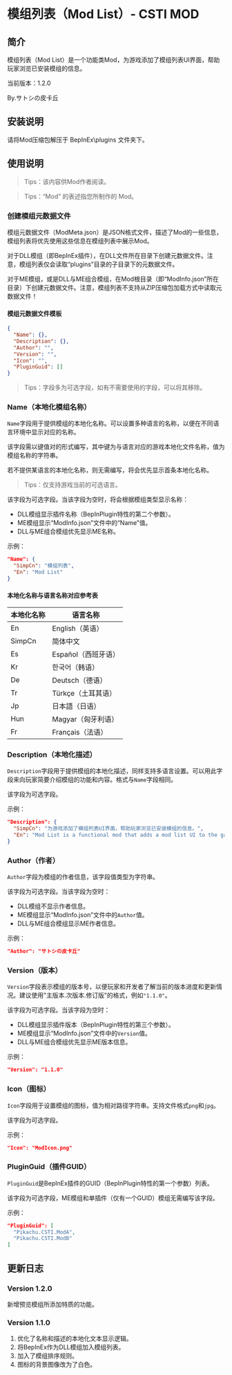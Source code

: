 # 模组列表（Mod List）- CSTI MOD



## 简介

模组列表（Mod List）是一个功能类Mod，为游戏添加了模组列表UI界面，帮助玩家浏览已安装模组的信息。



当前版本：1.2.0

By.サトシの皮卡丘



## 安装说明

请将Mod压缩包解压于 BepInEx\plugins 文件夹下。



## 使用说明

> Tips：该内容供Mod作者阅读。
>

> Tips：“Mod” 的表述指您所制作的 Mod。
>



### 创建模组元数据文件

模组元数据文件（ModMeta.json）是JSON格式文件，描述了Mod的一些信息，模组列表将优先使用这些信息在模组列表中展示Mod。

对于DLL模组（即BepInEx插件），在DLL文件所在目录下创建元数据文件。注意，模组列表仅会读取“plugins”目录的子目录下的元数据文件。

对于ME模组，或是DLL与ME组合模组，在Mod根目录（即“ModInfo.json”所在目录）下创建元数据文件。注意，模组列表不支持从ZIP压缩包加载方式中读取元数据文件！



#### 模组元数据文件模板

```json
{
  "Name": {},
  "Description": {},
  "Author": "",
  "Version": "",
  "Icon": "",
  "PluginGuid": []
}
```

> Tips：字段多为可选字段，如有不需要使用的字段，可以将其移除。



### Name（本地化模组名称）

`Name`字段用于提供模组的本地化名称。可以设置多种语言的名称，以便在不同语言环境中显示对应的名称。

该字段需以键值对的形式编写，其中键为与语言对应的游戏本地化文件名称，值为模组名称的字符串。

若不提供某语言的本地化名称，则无需编写，将会优先显示首条本地化名称。

> Tips：仅支持游戏当前的可选语言。

该字段为可选字段。当该字段为空时，将会根据模组类型显示名称：

- DLL模组显示插件名称（BepInPlugin特性的第二个参数）。
- ME模组显示“ModInfo.json”文件中的“Name”值。
- DLL与ME组合模组优先显示ME名称。

示例：

```json
"Name": {
  "SimpCn": "模组列表",
  "En": "Mod List"
}
```



#### 本地化名称与语言名称对应参考表

| 本地化名称 | 语言名称            |
| ---------- | ------------------- |
| En         | English（英语）     |
| SimpCn     | 简体中文            |
| Es         | Español（西班牙语） |
| Kr         | 한국어（韩语）      |
| De         | Deutsch（德语）     |
| Tr         | Türkçe（土耳其语）  |
| Jp         | 日本語（日语）      |
| Hun        | Magyar（匈牙利语）  |
| Fr         | Français（法语）    |



### Description（本地化描述）

`Description`字段用于提供模组的本地化描述，同样支持多语言设置。可以用此字段来向玩家简要介绍模组的功能和内容。格式与`Name`字段相同。

该字段为可选字段。

示例：

```json
"Description": {
  "SimpCn": "为游戏添加了模组列表UI界面，帮助玩家浏览已安装模组的信息。",
  "En": "Mod List is a functional mod that adds a mod list UI to the game, helping players browse information about installed mods."
}
```



### Author（作者）

`Author`字段为模组的作者信息，该字段值类型为字符串。

该字段为可选字段。当该字段为空时：

- DLL模组不显示作者信息。
- ME模组显示“ModInfo.json”文件中的`Author`值。
- DLL与ME组合模组显示ME作者信息。

示例：

```json
"Author": "サトシの皮卡丘"
```



### Version（版本）

`Version`字段表示模组的版本号，以便玩家和开发者了解当前的版本进度和更新情况。建议使用"主版本.次版本.修订版"的格式，例如`"1.1.0"`。

该字段为可选字段。当该字段为空时：

- DLL模组显示插件版本（BepInPlugin特性的第三个参数）。
- ME模组显示“ModInfo.json”文件中的`Version`值。
- DLL与ME组合模组优先显示ME版本信息。

示例：

```json
"Version": "1.1.0"
```



### Icon（图标）

`Icon`字段用于设置模组的图标，值为相对路径字符串。支持文件格式`png`和`jpg`。

该字段为可选字段。

示例：

```json
"Icon": "ModIcon.png"
```



### PluginGuid（插件GUID）

`PluginGuid`是BepInEx插件的GUID（BepInPlugin特性的第一个参数）列表。

该字段为可选字段，ME模组和单插件（仅有一个GUID）模组无需编写该字段。

示例：

```json
"PluginGuid": [
  "Pikachu.CSTI.ModA",
  "Pikachu.CSTI.ModB"
]
```



## 更新日志

### Version 1.2.0

新增预览模组所添加特质的功能。



### Version 1.1.0

1. 优化了名称和描述的本地化文本显示逻辑。
2. 将BepInEx作为DLL模组加入模组列表。
3. 加入了模组排序规则。
4. 图标的背景图像改为了白色。

